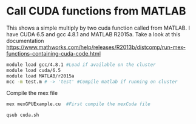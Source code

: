 # Call CUDA functions from MATLAB
This shows a simple multiply by two cuda function called from MATLAB. I have CUDA 6.5 and gcc 4.8.1 and MATLAB R2015a.
Take a look at this documentation https://www.mathworks.com/help/releases/R2013b/distcomp/run-mex-functions-containing-cuda-code.html


``` sh
module load gcc/4.8.1 #Load if available on the cluster
module load cuda/6.5
module load MATLAB/r2015a
mcc -m test.m # -> 'test' #Compile matlab if running on cluster
```
Compile the mex file
``` sh
mex mexGPUExample.cu  #First compile the mexCuda file
```


``` sh
qsub cuda.sh
```
